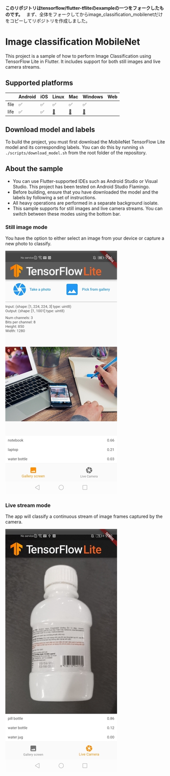 **このリポジトリはtensorflow/flutter-tfliteのexampleの一つをフォークしたものです。**　
まず、全体をフォークしてからimage_classification_mobilenetだけをコピーしてリポジトリを作成しました。

# Image classification MobileNet

This project is a sample of how to perform Image Classification using
TensorFlow Lite in Flutter. It includes support for both still images and live
camera streams.

## Supported platforms

|      | Android | iOS | Linux | Mac | Windows | Web |
|------|---------|-----|-------|-----|---------|-----|
| file | ✅       | ✅   |   ✅   | ✅   |     ✅   |     |
| life | ✅       | ✅   |   [🚧](https://github.com/flutter/flutter/issues/41710)  | [🚧](https://github.com/flutter/flutter/issues/41708)   |    [🚧](https://github.com/flutter/flutter/issues/41709)    |     |

## Download model and labels

To build the project, you must first download the MobileNet TensorFlow Lite
model and its corresponding labels. You can do this by
running `sh ./scripts/download_model.sh` from the root folder of the repository.

## About the sample

- You can use Flutter-supported IDEs such as Android Studio or Visual Studio.
  This project has been tested on Android Studio Flamingo.
- Before building, ensure that you have downloaded the model and the labels by
  following a set of instructions.
- All heavy operations are performed in a separate background isolate.
- This sample supports for still images and live camera streams. You can
  switch between these modes using the bottom bar.

### Still image mode

You have the option to either select an image from your device or capture a new
photo to classify.

![Still image mode](screenshots/still_image.jpg)

### Live stream mode

The app will classify a continuous stream of image frames captured by the
camera.

![Live stream mode](screenshots/live_stream.jpg)
